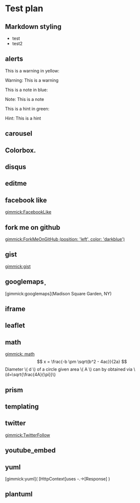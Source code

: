 # Test plan

## Markdown styling

* test
* test2

## alerts

This is a warning in yellow:

Warning: This is a warning

This is a note in blue:

Note: This is a note

This is a hint in green:

Hint: This is a hint

## carousel

## Colorbox\.

## disqus

## editme

## facebook like

[gimmick:FacebookLike](http://www.facebook.com)

## fork me on github

[gimmick:ForkMeOnGitHub (position: 'left', color: 'darkblue') ](http://www.github.com/Dynalon/mdwiki)

## gist

[gimmick:gist](5641564)

## googlemaps¸

[gimmick:googlemaps](Madison Square Garden, NY)

## iframe

## leaflet

## math

[gimmick: math]()
$$ x = \frac{-b \pm \sqrt{b^2 - 4ac}}{2a} $$
Diameter \\( d \\) of a circle given area \\( A \\) can by obtained via \\(d=\sqrt{\frac{4A}{\pi}}\\)

## prism

## templating

## twitter

[gimmick:TwitterFollow](@timodoerr)

## youtube_embed

[](http://www.youtube.com/watch?v=RMINSD7MmT4)

## yuml

[gimmick:yuml]( [HttpContext]uses -.->[Response] )

## plantuml
